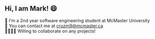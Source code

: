 ## Hi, I am Mark! :smile:

:school: I'm a 2nd year software engineering student at McMaster University  
:iphone: You can contact me at [cruzm9@mcmaster.ca](mailto:cruzm9@mcmaster.ca)  
:family_man_man_boy_boy: Willing to collaborate on any projects!
